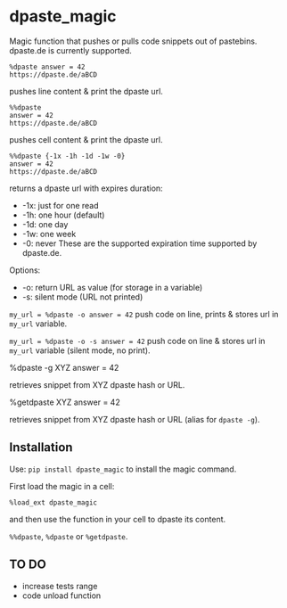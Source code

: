 # dpaste_magic
Magic function that pushes or pulls code snippets out of pastebins.
dpaste.de is currently supported.

    %dpaste answer = 42
    https://dpaste.de/aBCD

pushes line content & print the dpaste url.

    %%dpaste
    answer = 42
    https://dpaste.de/aBCD

pushes cell content & print the dpaste url.

    %%dpaste {-1x -1h -1d -1w -0}
    answer = 42
    https://dpaste.de/aBCD

returns a dpaste url with expires duration:
* -1x: just for one read
* -1h: one hour (default)
* -1d: one day
* -1w: one week
* -0: never
These are the supported expiration time supported by dpaste.de.

Options:
* -o: return URL as value (for storage in a variable)
* -s: silent mode (URL not printed)

`my_url = %dpaste -o answer = 42`
push code on line, prints & stores url in `my_url` variable.

`my_url = %dpaste -o -s answer = 42`
push code on line & stores url in `my_url` variable (silent mode, no print).

  %dpaste -g XYZ
  answer = 42

retrieves snippet from XYZ dpaste hash or URL.

  %getdpaste XYZ
  answer = 42
  
retrieves snippet from XYZ dpaste hash or URL (alias for `dpaste -g`).


## Installation

Use:
`pip install dpaste_magic`
to install the magic command.

First load the magic in a cell:

`%load_ext dpaste_magic`

and then use the function in your cell to dpaste its content.

`%%dpaste`, `%dpaste` or `%getdpaste`.


## TO DO

* increase tests range
* code unload function
